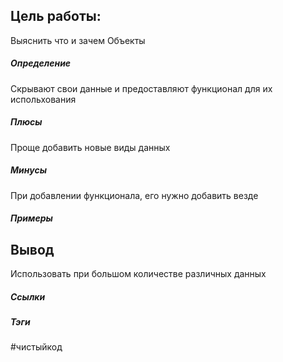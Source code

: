 
## Цель работы:
Выяснить что и зачем Объекты
##### Определение
Скрывают свои данные и предоставляют функционал для их испольхования

##### Плюсы
Проще добавить новые виды данных
##### Минусы
При добавлении функционала, его нужно добавить везде

##### Примеры


## Вывод
Использовать при большом количестве различных данных


##### Ссылки

##### Тэги
#чистыйкод